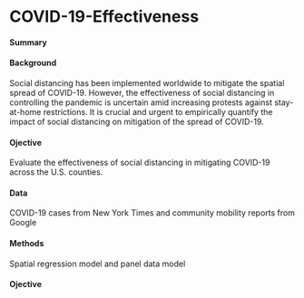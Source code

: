 # COVID-19-Effectiveness

#### Summary



#### Background

Social distancing has been implemented worldwide to mitigate the spatial spread of COVID-19. However, the effectiveness of social distancing in controlling the pandemic is uncertain amid increasing protests against stay-at-home restrictions. It is crucial and urgent to empirically quantify the impact of social distancing on mitigation of the spread of COVID-19.

#### Ojective

Evaluate the effectiveness of social distancing in mitigating COVID-19 across the U.S. counties. 

#### Data

COVID-19 cases from New York Times and community mobility reports from Google

#### Methods

Spatial regression model and panel data model





#### Ojective